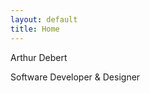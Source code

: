 ```yaml
---
layout: default
title: Home
---
```


<div class="home-container">
  <div class="big">Arthur Debert</div>
  <p>Software Developer & Designer</p>
</div>
